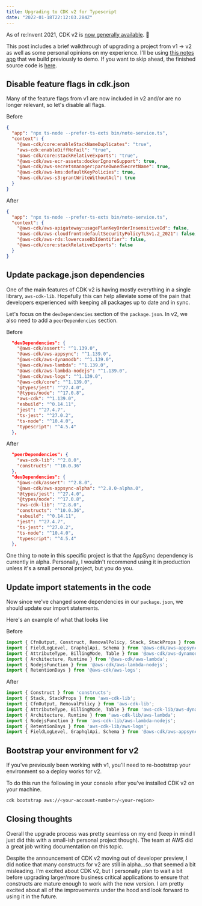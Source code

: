 ```yaml
---
title: Upgrading to CDK v2 for Typescript
date: "2022-01-18T22:12:03.284Z"
---
```


As of re:Invent 2021, CDK v2 is <a href="https://aws.amazon.com/about-aws/whats-new/2021/12/aws-cloud-development-kit-cdk-generally-available/" target="_blank" rel="noopener noreferrer">now generally available</a>. 🎉

This post includes a brief walkthrough of upgrading a project from v1 -> v2 as well as some personal opinions on my experience. I'll be using <a href="https://aws.amazon.com/about-aws/whats-new/2021/12/aws-clhttps://www.danielleheberling.xyz/blog/appsync-cdk/" target="_blank" rel="noopener noreferrer">this notes app</a> that we build previously to demo. If you want to skip ahead, the finished source code is <a href="https://github.com/deeheber/note-service-next-generation/tree/blog-post-2" target="_blank" rel="noopener noreferrer">here</a>.

## Disable feature flags in cdk.json
Many of the feature flags from v1 are now included in v2 and/or are no longer relevant, so let's disable all flags.

Before
```json
{
  "app": "npx ts-node --prefer-ts-exts bin/note-service.ts",
  "context": {
    "@aws-cdk/core:enableStackNameDuplicates": "true",
    "aws-cdk:enableDiffNoFail": "true",
    "@aws-cdk/core:stackRelativeExports": "true",
    "@aws-cdk/aws-ecr-assets:dockerIgnoreSupport": true,
    "@aws-cdk/aws-secretsmanager:parseOwnedSecretName": true,
    "@aws-cdk/aws-kms:defaultKeyPolicies": true,
    "@aws-cdk/aws-s3:grantWriteWithoutAcl": true
  }
}
```

After
```json
{
  "app": "npx ts-node --prefer-ts-exts bin/note-service.ts",
  "context": {
    "@aws-cdk/aws-apigateway:usagePlanKeyOrderInsensitiveId": false,
    "@aws-cdk/aws-cloudfront:defaultSecurityPolicyTLSv1.2_2021": false,
    "@aws-cdk/aws-rds:lowercaseDbIdentifier": false,
    "@aws-cdk/core:stackRelativeExports": false
  }
}
```

## Update package.json dependencies
One of the main features of CDK v2 is having mostly everything in a single library, `aws-cdk-lib`. Hopefully this can help alleviate some of the pain that developers experienced with keeping all packages up to date and in sync.

Let's focus on the `devDependencies` section of the `package.json`. In v2, we also need to add a `peerDependencies` section.

Before
```json
  "devDependencies": {
    "@aws-cdk/assert": "^1.139.0",
    "@aws-cdk/aws-appsync": "^1.139.0",
    "@aws-cdk/aws-dynamodb": "^1.139.0",
    "@aws-cdk/aws-lambda": "^1.139.0",
    "@aws-cdk/aws-lambda-nodejs": "^1.139.0",
    "@aws-cdk/aws-logs": "^1.139.0",
    "@aws-cdk/core": "^1.139.0",
    "@types/jest": "^27.4.0",
    "@types/node": "^17.0.8",
    "aws-cdk": "^1.139.0",
    "esbuild": "^0.14.11",
    "jest": "^27.4.7",
    "ts-jest": "^27.0.2",
    "ts-node": "^10.4.0",
    "typescript": "^4.5.4"
  },
```

After
```json
  "peerDependencies": {
    "aws-cdk-lib": "^2.8.0",
    "constructs": "^10.0.36"
  },
  "devDependencies": {
    "@aws-cdk/assert": "^2.8.0",
    "@aws-cdk/aws-appsync-alpha": "^2.8.0-alpha.0",
    "@types/jest": "^27.4.0",
    "@types/node": "^17.0.8",
    "aws-cdk-lib": "^2.8.0",
    "constructs": "^10.0.36",
    "esbuild": "^0.14.11",
    "jest": "^27.4.7",
    "ts-jest": "^27.0.2",
    "ts-node": "^10.4.0",
    "typescript": "^4.5.4"
  },
```

One thing to note in this specific project is that the AppSync dependency is currently in alpha. Personally, I wouldn't recommend using it in production unless it's a small personal project, but you do you.

## Update import statements in the code
Now since we've changed some dependencies in our `package.json`, we should update our import statements.

Here's an example of what that looks like

Before
```typescript
import { CfnOutput, Construct, RemovalPolicy, Stack, StackProps } from '@aws-cdk/core';
import { FieldLogLevel, GraphqlApi, Schema } from '@aws-cdk/aws-appsync';
import { AttributeType, BillingMode, Table } from '@aws-cdk/aws-dynamodb';
import { Architecture, Runtime } from '@aws-cdk/aws-lambda';
import { NodejsFunction } from '@aws-cdk/aws-lambda-nodejs';
import { RetentionDays } from '@aws-cdk/aws-logs';
```

After
```typescript
import { Construct } from 'constructs';
import { Stack, StackProps } from 'aws-cdk-lib';
import { CfnOutput, RemovalPolicy } from 'aws-cdk-lib';
import { AttributeType, BillingMode, Table } from 'aws-cdk-lib/aws-dynamodb';
import { Architecture, Runtime } from 'aws-cdk-lib/aws-lambda';
import { NodejsFunction } from 'aws-cdk-lib/aws-lambda-nodejs';
import { RetentionDays } from 'aws-cdk-lib/aws-logs';
import { FieldLogLevel, GraphqlApi, Schema } from '@aws-cdk/aws-appsync-alpha';
```

## Bootstrap your environment for v2
If you've previously been working with v1, you'll need to re-bootstrap your environment so a deploy works for v2.

To do this run the following in your console after you've installed CDK v2 on your machine.

```bash
cdk bootstrap aws://<your-account-number>/<your-region>
```

## Closing thoughts
Overall the upgrade process was pretty seamless on my end (keep in mind I just did this with a small-ish personal project though). The team at AWS did a great job writing documentation on this topic.

Despite the announcement of CDK v2 moving out of developer preview, I did notice that many constructs for v2 are still in alpha...so that seemed a bit misleading. I'm excited about CDK v2, but I personally plan to wait a bit before upgrading larger/more business critical applications to ensure that constructs are mature enough to work with the new version. I am pretty excited about all of the improvements under the hood and look forward to using it in the future.